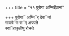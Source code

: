 +++
title = "११ पुरोगा अग्निर्देवानां"

+++
पुरोगा᳓ अग्नि᳓र् देवा᳓नां  
गायत्रे᳓ण स᳓म् अज्यते  
स्वा᳓हाकृतीषु रोचते